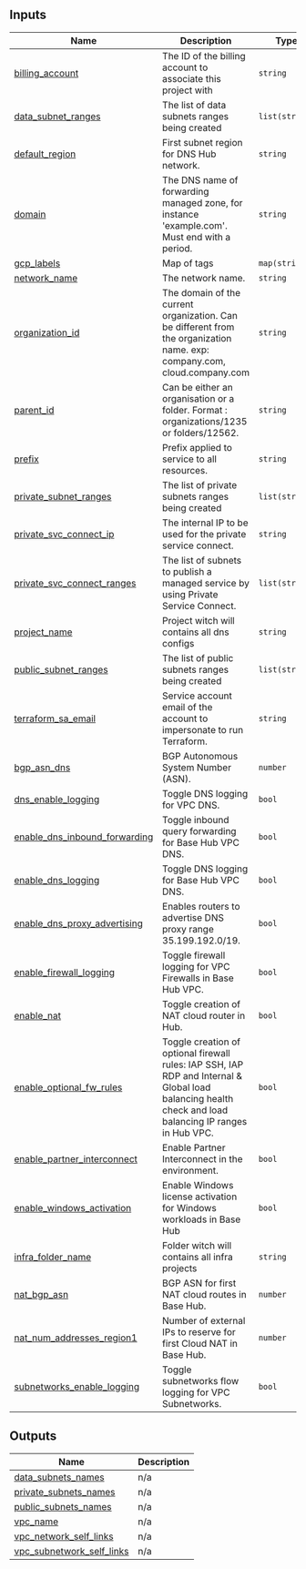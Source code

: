 <!-- BEGIN_TF_DOCS -->
## Inputs

| Name | Description | Type | Default | Required |
|------|-------------|------|---------|:--------:|
| <a name="input_billing_account"></a> [billing\_account](#input\_billing\_account) | The ID of the billing account to associate this project with | `string` | n/a | yes |
| <a name="input_data_subnet_ranges"></a> [data\_subnet\_ranges](#input\_data\_subnet\_ranges) | The list of data subnets ranges being created | `list(string)` | n/a | yes |
| <a name="input_default_region"></a> [default\_region](#input\_default\_region) | First subnet region for DNS Hub network. | `string` | n/a | yes |
| <a name="input_domain"></a> [domain](#input\_domain) | The DNS name of forwarding managed zone, for instance 'example.com'. Must end with a period. | `string` | n/a | yes |
| <a name="input_gcp_labels"></a> [gcp\_labels](#input\_gcp\_labels) | Map of tags | `map(string)` | n/a | yes |
| <a name="input_network_name"></a> [network\_name](#input\_network\_name) | The network name. | `string` | n/a | yes |
| <a name="input_organization_id"></a> [organization\_id](#input\_organization\_id) | The domain of the current organization. Can be different from the organization name. exp:  company.com, cloud.company.com | `string` | n/a | yes |
| <a name="input_parent_id"></a> [parent\_id](#input\_parent\_id) | Can be either an organisation or a folder. Format : organizations/1235 or folders/12562. | `string` | n/a | yes |
| <a name="input_prefix"></a> [prefix](#input\_prefix) | Prefix applied to service to all resources. | `string` | n/a | yes |
| <a name="input_private_subnet_ranges"></a> [private\_subnet\_ranges](#input\_private\_subnet\_ranges) | The list of private subnets ranges being created | `list(string)` | n/a | yes |
| <a name="input_private_svc_connect_ip"></a> [private\_svc\_connect\_ip](#input\_private\_svc\_connect\_ip) | The internal IP to be used for the private service connect. | `string` | n/a | yes |
| <a name="input_private_svc_connect_ranges"></a> [private\_svc\_connect\_ranges](#input\_private\_svc\_connect\_ranges) | The list of subnets to publish a managed service by using Private Service Connect. | `list(string)` | n/a | yes |
| <a name="input_project_name"></a> [project\_name](#input\_project\_name) | Project witch will contains all dns configs | `string` | n/a | yes |
| <a name="input_public_subnet_ranges"></a> [public\_subnet\_ranges](#input\_public\_subnet\_ranges) | The list of public subnets ranges being created | `list(string)` | n/a | yes |
| <a name="input_terraform_sa_email"></a> [terraform\_sa\_email](#input\_terraform\_sa\_email) | Service account email of the account to impersonate to run Terraform. | `string` | n/a | yes |
| <a name="input_bgp_asn_dns"></a> [bgp\_asn\_dns](#input\_bgp\_asn\_dns) | BGP Autonomous System Number (ASN). | `number` | `64667` | no |
| <a name="input_dns_enable_logging"></a> [dns\_enable\_logging](#input\_dns\_enable\_logging) | Toggle DNS logging for VPC DNS. | `bool` | `true` | no |
| <a name="input_enable_dns_inbound_forwarding"></a> [enable\_dns\_inbound\_forwarding](#input\_enable\_dns\_inbound\_forwarding) | Toggle inbound query forwarding for Base Hub VPC DNS. | `bool` | `true` | no |
| <a name="input_enable_dns_logging"></a> [enable\_dns\_logging](#input\_enable\_dns\_logging) | Toggle DNS logging for Base Hub VPC DNS. | `bool` | `true` | no |
| <a name="input_enable_dns_proxy_advertising"></a> [enable\_dns\_proxy\_advertising](#input\_enable\_dns\_proxy\_advertising) | Enables routers to advertise DNS proxy range 35.199.192.0/19. | `bool` | `false` | no |
| <a name="input_enable_firewall_logging"></a> [enable\_firewall\_logging](#input\_enable\_firewall\_logging) | Toggle firewall logging for VPC Firewalls in Base Hub VPC. | `bool` | `true` | no |
| <a name="input_enable_nat"></a> [enable\_nat](#input\_enable\_nat) | Toggle creation of NAT cloud router in Hub. | `bool` | `true` | no |
| <a name="input_enable_optional_fw_rules"></a> [enable\_optional\_fw\_rules](#input\_enable\_optional\_fw\_rules) | Toggle creation of optional firewall rules: IAP SSH, IAP RDP and Internal & Global load balancing health check and load balancing IP ranges in Hub VPC. | `bool` | `true` | no |
| <a name="input_enable_partner_interconnect"></a> [enable\_partner\_interconnect](#input\_enable\_partner\_interconnect) | Enable Partner Interconnect in the environment. | `bool` | `false` | no |
| <a name="input_enable_windows_activation"></a> [enable\_windows\_activation](#input\_enable\_windows\_activation) | Enable Windows license activation for Windows workloads in Base Hub | `bool` | `false` | no |
| <a name="input_infra_folder_name"></a> [infra\_folder\_name](#input\_infra\_folder\_name) | Folder witch will contains all infra projects | `string` | `"Infrastructure"` | no |
| <a name="input_nat_bgp_asn"></a> [nat\_bgp\_asn](#input\_nat\_bgp\_asn) | BGP ASN for first NAT cloud routes in Base Hub. | `number` | `64514` | no |
| <a name="input_nat_num_addresses_region1"></a> [nat\_num\_addresses\_region1](#input\_nat\_num\_addresses\_region1) | Number of external IPs to reserve for first Cloud NAT in Base Hub. | `number` | `2` | no |
| <a name="input_subnetworks_enable_logging"></a> [subnetworks\_enable\_logging](#input\_subnetworks\_enable\_logging) | Toggle subnetworks flow logging for VPC Subnetworks. | `bool` | `true` | no |

## Outputs

| Name | Description |
|------|-------------|
| <a name="output_data_subnets_names"></a> [data\_subnets\_names](#output\_data\_subnets\_names) | n/a |
| <a name="output_private_subnets_names"></a> [private\_subnets\_names](#output\_private\_subnets\_names) | n/a |
| <a name="output_public_subnets_names"></a> [public\_subnets\_names](#output\_public\_subnets\_names) | n/a |
| <a name="output_vpc_name"></a> [vpc\_name](#output\_vpc\_name) | n/a |
| <a name="output_vpc_network_self_links"></a> [vpc\_network\_self\_links](#output\_vpc\_network\_self\_links) | n/a |
| <a name="output_vpc_subnetwork_self_links"></a> [vpc\_subnetwork\_self\_links](#output\_vpc\_subnetwork\_self\_links) | n/a |
<!-- END_TF_DOCS -->